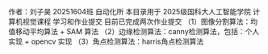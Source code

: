 作者：刘子昊 20251604班 自动化所
本目录用于
2025级国科大人工智能学院
计算机视觉课程
学习和作业提交
目前已完成两次作业提交
（1）图像分割算法：均值移动平均算法 + SAM 算法
（2）边缘检测算法：canny检测算法，包括：个人实现 + opencv 实现
（3）角点检测算法：harris角点检测算法
